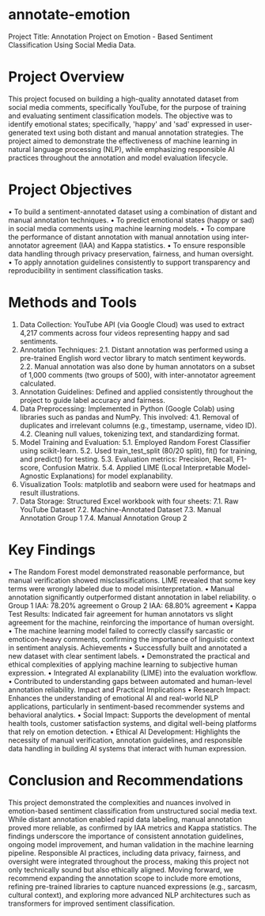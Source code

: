 # annotate-emotion
Project Title: Annotation Project on Emotion - Based Sentiment Classification Using Social Media Data.

# Project Overview
This project focused on building a high-quality annotated dataset from social media comments, specifically YouTube, for the purpose of training and evaluating sentiment classification models. The objective was to identify emotional states; specifically, 'happy' and 'sad' expressed in user-generated text using both distant and manual annotation strategies. The project aimed to demonstrate the effectiveness of machine learning in natural language processing (NLP), while emphasizing responsible AI practices throughout the annotation and model evaluation lifecycle.

# Project Objectives
•	To build a sentiment-annotated dataset using a combination of distant and manual annotation techniques.
•	To predict emotional states (happy or sad) in social media comments using machine learning models.
•	To compare the performance of distant annotation with manual annotation using inter-annotator agreement (IAA) and Kappa statistics.
•	To ensure responsible data handling through privacy preservation, fairness, and human oversight.
•	To apply annotation guidelines consistently to support transparency and reproducibility in sentiment classification tasks.

# Methods and Tools
1.	Data Collection: YouTube API (via Google Cloud) was used to extract 4,217 comments across four videos representing happy and sad sentiments.
2.	Annotation Techniques:
2.1.	Distant annotation was performed using a pre-trained English word vector library to match sentiment keywords.
2.2.	Manual annotation was also done by human annotators on a subset of 1,000 comments (two groups of 500), with inter-annotator agreement calculated.
3.	Annotation Guidelines: Defined and applied consistently throughout the project to guide label accuracy and fairness.
4.	Data Preprocessing: Implemented in Python (Google Colab) using libraries such as pandas and NumPy. This involved:
4.1.	Removal of duplicates and irrelevant columns (e.g., timestamp, username, video ID).
4.2.	Cleaning null values, tokenizing text, and standardizing format.
5.	Model Training and Evaluation:
5.1.	Employed Random Forest Classifier using scikit-learn.
5.2.	Used train_test_split (80/20 split), fit() for training, and predict() for testing.
5.3.	Evaluation metrics: Precision, Recall, F1-score, Confusion Matrix.
5.4.	Applied LIME (Local Interpretable Model-Agnostic Explanations) for model explanability.
6.	Visualization Tools: matplotlib and seaborn were used for heatmaps and result illustrations.
7.	Data Storage: Structured Excel workbook with four sheets:
7.1.	Raw YouTube Dataset
7.2.	Machine-Annotated Dataset
7.3.	Manual Annotation Group 1
7.4.	Manual Annotation Group 2

# Key Findings
•	The Random Forest model demonstrated reasonable performance, but manual verification showed misclassifications. LIME revealed that some key terms were wrongly labeled due to model misinterpretation.
•	Manual annotation significantly outperformed distant annotation in label reliability.
o	Group 1 IAA: 78.20% agreement
o	Group 2 IAA: 68.80% agreement
•	Kappa Test Results: Indicated fair agreement for human annotators vs slight agreement for the machine, reinforcing the importance of human oversight.
•	The machine learning model failed to correctly classify sarcastic or emoticon-heavy comments, confirming the importance of linguistic context in sentiment analysis.
Achievements
•	Successfully built and annotated a new dataset with clear sentiment labels.
•	Demonstrated the practical and ethical complexities of applying machine learning to subjective human expression.
•	Integrated AI explanability (LIME) into the evaluation workflow.
•	Contributed to understanding gaps between automated and human-level annotation reliability.
Impact and Practical Implications
•	Research Impact: Enhances the understanding of emotional AI and real-world NLP applications, particularly in sentiment-based recommender systems and behavioral analytics.
•	Social Impact: Supports the development of mental health tools, customer satisfaction systems, and digital well-being platforms that rely on emotion detection.
•	Ethical AI Development: Highlights the necessity of manual verification, annotation guidelines, and responsible data handling in building AI systems that interact with human expression.

# Conclusion and Recommendations
This project demonstrated the complexities and nuances involved in emotion-based sentiment classification from unstructured social media text. While distant annotation enabled rapid data labeling, manual annotation proved more reliable, as confirmed by IAA metrics and Kappa statistics. The findings underscore the importance of consistent annotation guidelines, ongoing model improvement, and human validation in the machine learning pipeline. Responsible AI practices, including data privacy, fairness, and oversight were integrated throughout the process, making this project not only technically sound but also ethically aligned. Moving forward, we recommend expanding the annotation scope to include more emotions, refining pre-trained libraries to capture nuanced expressions (e.g., sarcasm, cultural context), and exploring more advanced NLP architectures such as transformers for improved sentiment classification.


































